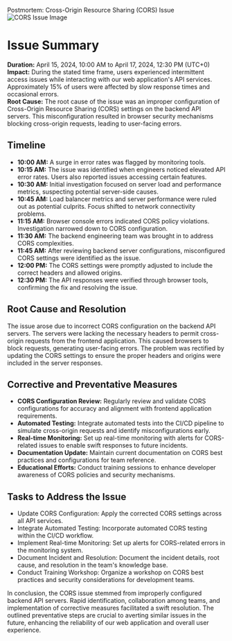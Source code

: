 
Postmortem: Cross-Origin Resource Sharing (CORS) Issue
![CORS Issue Image](https://www.keycdn.com/img/support/cors-lg.webp)
# Issue Summary
**Duration:** April 15, 2024, 10:00 AM to April 17, 2024, 12:30 PM (UTC+0)  
**Impact:** During the stated time frame, users experienced intermittent access issues while interacting with our web application's API services. Approximately 15% of users were affected by slow response times and occasional errors.  
**Root Cause:** The root cause of the issue was an improper configuration of Cross-Origin Resource Sharing (CORS) settings on the backend API servers. This misconfiguration resulted in browser security mechanisms blocking cross-origin requests, leading to user-facing errors.

## Timeline
- **10:00 AM:** A surge in error rates was flagged by monitoring tools.
- **10:15 AM:** The issue was identified when engineers noticed elevated API error rates. Users also reported issues accessing certain features.
- **10:30 AM:** Initial investigation focused on server load and performance metrics, suspecting potential server-side causes.
- **10:45 AM:** Load balancer metrics and server performance were ruled out as potential culprits. Focus shifted to network connectivity problems.
- **11:15 AM:** Browser console errors indicated CORS policy violations. Investigation narrowed down to CORS configuration.
- **11:30 AM:** The backend engineering team was brought in to address CORS complexities.
- **11:45 AM:** After reviewing backend server configurations, misconfigured CORS settings were identified as the issue.
- **12:00 PM:** The CORS settings were promptly adjusted to include the correct headers and allowed origins.
- **12:30 PM:** The API responses were verified through browser tools, confirming the fix and resolving the issue.

## Root Cause and Resolution
The issue arose due to incorrect CORS configuration on the backend API servers. The servers were lacking the necessary headers to permit cross-origin requests from the frontend application. This caused browsers to block requests, generating user-facing errors. The problem was rectified by updating the CORS settings to ensure the proper headers and origins were included in the server responses.

## Corrective and Preventative Measures
- **CORS Configuration Review:** Regularly review and validate CORS configurations for accuracy and alignment with frontend application requirements.
- **Automated Testing:** Integrate automated tests into the CI/CD pipeline to simulate cross-origin requests and identify misconfigurations early.
- **Real-time Monitoring:** Set up real-time monitoring with alerts for CORS-related issues to enable swift responses to future incidents.
- **Documentation Update:** Maintain current documentation on CORS best practices and configurations for team reference.
- **Educational Efforts:** Conduct training sessions to enhance developer awareness of CORS policies and security mechanisms.

## Tasks to Address the Issue
- Update CORS Configuration: Apply the corrected CORS settings across all API services.
- Integrate Automated Testing: Incorporate automated CORS testing within the CI/CD workflow.
- Implement Real-time Monitoring: Set up alerts for CORS-related errors in the monitoring system.
- Document Incident and Resolution: Document the incident details, root cause, and resolution in the team's knowledge base.
- Conduct Training Workshop: Organize a workshop on CORS best practices and security considerations for development teams.

In conclusion, the CORS issue stemmed from improperly configured backend API servers. Rapid identification, collaboration among teams, and implementation of corrective measures facilitated a swift resolution. The outlined preventative steps are crucial to averting similar issues in the future, enhancing the reliability of our web application and overall user experience.

